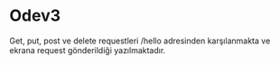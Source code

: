 # Odev3
Get, put, post ve delete requestleri /hello adresinden karşılanmakta ve ekrana request gönderildiği yazılmaktadır.
